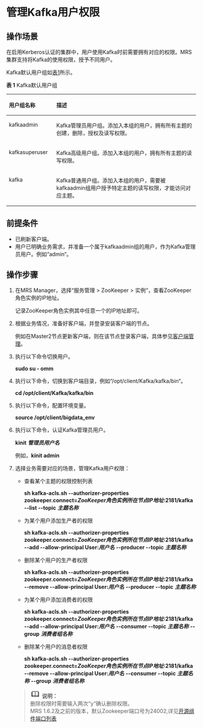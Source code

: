 # 管理Kafka用户权限<a name="ZH-CN_TOPIC_0057181199"></a>

## 操作场景<a name="zh-cn_topic_0054328609_section2762427155642"></a>

在启用Kerberos认证的集群中，用户使用Kafka时前需要拥有对应的权限。MRS集群支持将Kafka的使用权限，授予不同用户。

Kafka默认用户组如[表1](#zh-cn_topic_0054328609_table29776035155843)所示。

**表 1**  Kafka默认用户组

<a name="zh-cn_topic_0054328609_table29776035155843"></a>
<table><thead align="left"><tr id="zh-cn_topic_0054328609_row3210325155843"><th class="cellrowborder" valign="top" width="25%" id="mcps1.2.3.1.1"><p id="zh-cn_topic_0054328609_p58625732155843"><a name="zh-cn_topic_0054328609_p58625732155843"></a><a name="zh-cn_topic_0054328609_p58625732155843"></a><strong id="zh-cn_topic_0054328609_b4707205215594"><a name="zh-cn_topic_0054328609_b4707205215594"></a><a name="zh-cn_topic_0054328609_b4707205215594"></a>用户组名称</strong></p>
</th>
<th class="cellrowborder" valign="top" width="75%" id="mcps1.2.3.1.2"><p id="zh-cn_topic_0054328609_p51063866155843"><a name="zh-cn_topic_0054328609_p51063866155843"></a><a name="zh-cn_topic_0054328609_p51063866155843"></a><strong id="zh-cn_topic_0054328609_b5473986815594"><a name="zh-cn_topic_0054328609_b5473986815594"></a><a name="zh-cn_topic_0054328609_b5473986815594"></a>描述</strong></p>
</th>
</tr>
</thead>
<tbody><tr id="zh-cn_topic_0054328609_row56921615155843"><td class="cellrowborder" valign="top" width="25%" headers="mcps1.2.3.1.1 "><p id="zh-cn_topic_0054328609_p47248080155843"><a name="zh-cn_topic_0054328609_p47248080155843"></a><a name="zh-cn_topic_0054328609_p47248080155843"></a>kafkaadmin</p>
</td>
<td class="cellrowborder" valign="top" width="75%" headers="mcps1.2.3.1.2 "><p id="zh-cn_topic_0054328609_p1889303155843"><a name="zh-cn_topic_0054328609_p1889303155843"></a><a name="zh-cn_topic_0054328609_p1889303155843"></a>Kafka管理员用户组。添加入本组的用户，拥有所有主题的创建，删除，授权及读写权限。</p>
</td>
</tr>
<tr id="zh-cn_topic_0054328609_row17003727155843"><td class="cellrowborder" valign="top" width="25%" headers="mcps1.2.3.1.1 "><p id="zh-cn_topic_0054328609_p35124631155843"><a name="zh-cn_topic_0054328609_p35124631155843"></a><a name="zh-cn_topic_0054328609_p35124631155843"></a>kafkasuperuser</p>
</td>
<td class="cellrowborder" valign="top" width="75%" headers="mcps1.2.3.1.2 "><p id="zh-cn_topic_0054328609_p26522839155843"><a name="zh-cn_topic_0054328609_p26522839155843"></a><a name="zh-cn_topic_0054328609_p26522839155843"></a>Kafka高级用户组。添加入本组的用户，拥有所有主题的读写权限。</p>
</td>
</tr>
<tr id="zh-cn_topic_0054328609_row1749078155921"><td class="cellrowborder" valign="top" width="25%" headers="mcps1.2.3.1.1 "><p id="zh-cn_topic_0054328609_p7457595155921"><a name="zh-cn_topic_0054328609_p7457595155921"></a><a name="zh-cn_topic_0054328609_p7457595155921"></a>kafka</p>
</td>
<td class="cellrowborder" valign="top" width="75%" headers="mcps1.2.3.1.2 "><p id="zh-cn_topic_0054328609_p85436155921"><a name="zh-cn_topic_0054328609_p85436155921"></a><a name="zh-cn_topic_0054328609_p85436155921"></a>Kafka普通用户组。添加入本组的用户，需要被kafkaadmin组用户授予特定主题的读写权限，才能访问对应主题。</p>
</td>
</tr>
</tbody>
</table>

## 前提条件<a name="zh-cn_topic_0054328609_section650601541614"></a>

-   已刷新客户端。
-   用户已明确业务需求，并准备一个属于kafkaadmin组的用户，作为Kafka管理员用户。例如“admin“。

## 操作步骤<a name="zh-cn_topic_0054328609_section4157332816253"></a>

1.  在MRS Manager，选择“服务管理  \>  ZooKeeper  \>  实例“，查看ZooKeeper角色实例的IP地址。

    记录ZooKeeper角色实例其中任意一个的IP地址即可。

2.  根据业务情况，准备好客户端，并登录安装客户端的节点。

    例如在Master2节点更新客户端，则在该节点登录客户端，具体参见[客户端管理](客户端管理.md)。

3.  执行以下命令切换用户。

    **sudo su - omm**

4.  执行以下命令，切换到客户端目录，例如“/opt/client/Kafka/kafka/bin“。

    **cd /opt/client/Kafka/kafka/bin**

5.  执行以下命令，配置环境变量。

    **source /opt/client/bigdata\_env**

6.  执行以下命令，认证Kafka管理员用户。

    **kinit** _**管理员用户名**_

    例如，**kinit admin**

7.  选择业务需要对应的场景，管理Kafka用户权限：

    -   查看某个主题的权限控制列表

        **sh kafka-acls.sh --authorizer-properties zookeeper.connect=_ZooKeeper角色实例所在节点IP地址_:2181/kafka --list --topic** _**主题名称**_

    -   为某个用户添加生产者的权限

        **sh kafka-acls.sh --authorizer-properties zookeeper.connect=**_**ZooKeeper角色实例所在节点IP地址**_**:2181/kafka --add --allow-principal User:**_**用户名**_ **--producer --topic** _**主题名称**_

    -   删除某个用户的生产者权限

        **sh kafka-acls.sh --authorizer-properties zookeeper.connect=**_**ZooKeeper角色实例所在节点IP地址**_**:2181/kafka --remove --allow-principal User:**_**用户名**_ **--producer --topic** _**主题名称**_

    -   为某个用户添加消费者的权限

        **sh kafka-acls.sh --authorizer-properties zookeeper.connect=**_**ZooKeeper角色实例所在节点IP地址**_**:2181/kafka --add --allow-principal User:**_**用户名**_ **--consumer --topic** _**主题名称**_ **--group** _**消费者组名称**_

    -   删除某个用户的消息者权限

        **sh kafka-acls.sh --authorizer-properties zookeeper.connect=**_**ZooKeeper角色实例所在节点IP地址**_**:2181/kafka --remove --allow-principal User:**_**用户名**_ **--consumer --topic** _**主题名称**_ **--group** _**消费者组名称**_


    >![](public_sys-resources/icon-note.gif) **说明：**   
    >删除权限时需要输入两次“y“确认删除权限。  
    >MRS 1.6.2及之前的版本，默认Zookeeper端口号为24002,详见[开源组件端口列表](开源组件端口列表.md)  


